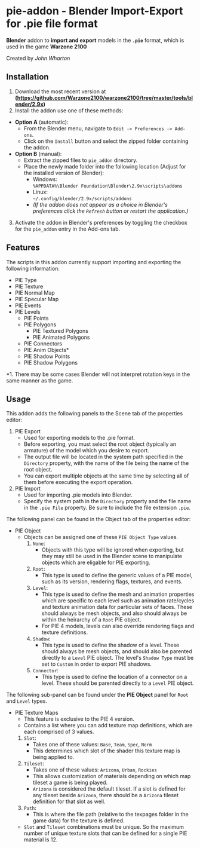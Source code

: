 # pie-addon - Blender Import-Export for .pie file format

**Blender** addon to **import and export** models in the **`.pie`** format, which is used in the game **Warzone 2100**

Created by *John Wharton*

## Installation

1. Download the most recent version at **(https://github.com/Warzone2100/warzone2100/tree/master/tools/blender/2.9x)**
2. Install the addon use one of these methods:
* __Option A__ (automatic):
    * From the Blender menu, navigate to `Edit -> Preferences -> Add-ons`.
    * Click on the `Install` button and select the zipped folder containing the addon.
* __Option B__ (manual):
    * Extract the zipped files to `pie_addon` directory.
    * Place the newly made folder into the following location (Adjust for the installed version of Blender):
        * Windows:\
            `%APPDATA%\Blender Foundation\Blender\2.9x\scripts\addons`
        * Linux:\
            `~/.config/blender/2.9x/scripts/addons`
        * *(If the addon does not appear as a choice in Blender's preferences click the `Refresh` button or restart the application.)*
3. Activate the addon in Blender's preferences by toggling the checkbox for the `pie_addon` entry in the Add-ons tab.

## Features

The scripts in this addon currently support importing and exporting the following information:

* PIE Type
* PIE Texture
* PIE Normal Map
* PIE Specular Map
* PIE Events
* PIE Levels
    * PIE Points
    * PIE Polygons
        * PIE Textured Polygons
        * PIE Animated Polygons
    * PIE Connectors
    * PIE Anim Objects*
    * PIE Shadow Points
    * PIE Shadow Polygons

*1. There may be some cases Blender will not interpret rotation keys in the same manner as the game.

## Usage

This addon adds the following panels to the Scene tab of the properties editor:

1. PIE Export
    * Used for exporting models to the .pie format.
    * Before exporting, you must select the root object (typically an armature) of the model which you desire to export.
    * The output file will be located in the system path specified in the `Directory` property, with the name of the file being the name of the root object.
    * You can export multiple objects at the same time by selecting all of them before executing the export operation.
2. PIE Import
    * Used for importing .pie models into Blender.
    * Specify the system path in the `Directory` property and the file name in the `.pie File` property. Be sure to include the file extension `.pie`.

The following panel can be found in the Object tab of the properties editor:

* PIE Object
    * Objects can be assigned one of these `PIE Object Type` values.
        1. `None`:
            * Objects with this type will be ignored when exporting, but they may still be used in the Blender scene to manipulate objects which are eligable for PIE exporting.
        2. `Root`:
            * This type is used to define the generic values of a PIE model, such as its version, rendering flags, textures, and events.
        3. `Level`:
            * This type is used to define the mesh and animation properties which are specific to each level such as animation rate/cycles and texture animation data for particular sets of faces. These should always be mesh objects, and also should always be within the heirarchy of a `Root` PIE object.
            * For PIE 4 models, levels can also override rendering flags and texture definitions.
        4. `Shadow`:
            * This type is used to define the shadow of a level. These should always be mesh objects, and should also be parented directly to a `Level` PIE object. The level's `Shadow Type` must be set to `Custom` in order to export PIE shadows.
        5. `Connector`:
            * This type is used to define the location of a connector on a level. These should be parented directly to a `Level` PIE object.

The following sub-panel can be found under the **PIE Object** panel for `Root` and `Level` types.

* PIE Texture Maps
    * This feature is exclusive to the PIE 4 version.
    * Contains a list where you can add texture map definitions, which are each comprised of 3 values.
    1. `Slot`:
        * Takes one of these values: `Base`, `Team`, `Spec`, `Norm`
        * This determines which slot of the shader this texture map is being applied to.
    2. `Tileset`:
        * Takes one of these values: `Arizona`, `Urban`, `Rockies`
        * This allows customization of materials depending on which map tileset a game is being played.
        * `Arizona` is considered the default tileset. If a slot is defined for any tileset beside `Arizona`, there should be a `Arizona` tileset definition for that slot as well.
    3. `Path`:
        * This is where the file path (relative to the texpages folder in the game data) for the texture is defined.
    * `Slot` and `Tileset` combinations must be unique. So the maximum number of unique texture slots that can be defined for a single PIE material is 12.
